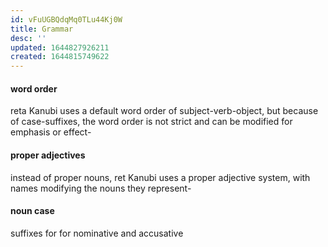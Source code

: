 ```yaml
---
id: vFuUGBQdqMq0TLu44Kj0W
title: Grammar
desc: ''
updated: 1644827926211
created: 1644815749622
---
```



#### word order
reta Kanubi uses a default word order of subject-verb-object, but because of case-suffixes, the word order is not strict and can be modified for emphasis or effect-


#### proper adjectives 
instead of proper nouns, ret Kanubi uses a proper adjective system, with names modifying the nouns they represent-

#### noun case
suffixes for for nominative and accusative
